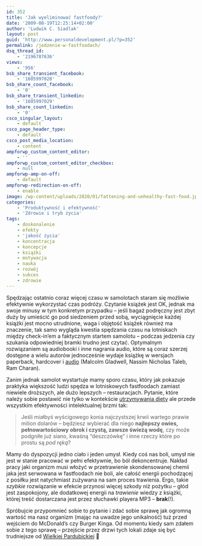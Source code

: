 ```yaml
---
id: 352
title: 'Jak wyeliminować fastfoody?'
date: '2009-08-19T12:25:14+02:00'
author: 'Ludwik C. Siadlak'
layout: post
guid: 'http://www.personaldevelopment.pl/?p=352'
permalink: /jedzenie-w-fastfoodach/
dsq_thread_id:
    - '2196787636'
views:
    - '956'
bsb_share_transient_facebook:
    - '1605997028'
bsb_share_count_facebook:
    - '0'
bsb_share_transient_linkedin:
    - '1605997029'
bsb_share_count_linkedin:
    - '0'
csco_singular_layout:
    - default
csco_page_header_type:
    - default
csco_post_media_location:
    - content
ampforwp_custom_content_editor:
    - ''
ampforwp_custom_content_editor_checkbox:
    - null
ampforwp-amp-on-off:
    - default
ampforwp-redirection-on-off:
    - enable
image: /wp-content/uploads/2020/01/fattening-and-unhealthy-fast-food.jpg
categories:
    - 'Produktywność i efektywność'
    - 'Zdrowie i tryb życia'
tags:
    - doskonalenie
    - efekty
    - 'jakość życia'
    - koncentracja
    - koncepcje
    - książki
    - motywacja
    - nauka
    - rozwój
    - sukces
    - zdrowie
---
```


Spędzając ostatnio coraz więcej czasu w samolotach staram się możliwie efektywnie wykorzystać czas podróży. Czytanie książek jest OK, jednak ma swoje minusy w tym konkretym przypadku – jeśli bagaż podręczny jest zbyt duży by umieścić go pod siedzeniem przed sobą, wyciągnięcie każdej książki jest mocno utrudnione, waga i objętość książek również ma znaczenie, tak samo wygląda kwestia spędzania czasu na lotniskach między check-in’em a faktycznym startem samolotu – podczas jedzenia czy szukania odpowiedniej bramki trudno jest czytać. Optymalnym rozwiązaniem są audiobooki i inne nagrania audio, które są coraz szerzej dostępne a wielu autorów jednocześnie wydaje książkę w wersjach paperback, hardcover i [audio](http://www.amazon.com/gp/search/ref=sr_nr_p_n_feature_browse-b_0?rh=i%3Aaudiobooks%2Cp_n_feature_browse-bin%3A618075011&bbn=1000&ie=UTF8&qid=1250677416&rnid=618072011) (Malcolm Gladwell, Nassim Nicholas Taleb, Ram Charan).

Zanim jednak samolot wystartuje mamy sporo czasu, który jak pokazuje praktyka większość ludzi spędza w lotniskowych fastfoodach zamiast niewiele droższych, ale dużo lepszych – restauracjach. Pytanie, które należy sobie postawić nie tylko w kontekście [utrzymywania diety](http://personaldevelopment.pl/rozwoj/lifehacking/jak-utrzymac-diete/) ale przede wszystkim efektywności intelektualnej brzmi tak:

> Jeśli miałbyś wyścigowego konia najczystszej krwii wartego prawie milion dolarów – będziesz wybierać dla niego **najlepszy owies, pełnowartościowy obrok i czystą, zawsze świeżą wodę**, czy może podgniłe już siano, kwaśną “deszczówkę” i inne rzeczy które po prostu są *pod ręką*?

Mamy do dyspozycji jedno ciało i jeden umysł. Kiedy coś nas boli, umysł nie jest w stanie pracować w pełni efektywnie, bo ból dekoncentruje. Nakład pracy jaki organizm musi włożyć w przetrawienie skondensowanej chemii jaka jest serwowana w fastfoodach nie boli, ale całość energii pochodzącej z posiłku jest natychmiast zużywana na sam proces trawienia. Ergo, takie *szybkie* rozwiązanie w efekcie przynosi więcej szkody niż pożytku – głód jest zaspokojony, ale dodatkowej energii na *trawienie* wiedzy z książki, której treść dostarczana jest przez słuchawki playera MP3 – **brak**(!).

Spróbujcie przypomnieć sobie to pytanie i zdać sobie sprawę jak ogromną wartość ma nasz organizm (mając na uwadze jego unikalność) tuż przed wejściem do McDonald’s czy Burger Kinga. Od momentu kiedy sam zdałem sobie z tego sprawę – przejście przez drzwi tych lokali zdaje się być trudniejsze od [Wielkiej Pardubickiej](http://pl.wikipedia.org/wiki/Wielka_Pardubicka) 🙂